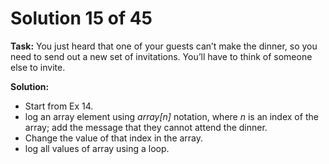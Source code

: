 # Solution 15 of 45

**Task:** You just heard that one of your guests can’t make the dinner, so you need to send out a new set of invitations. You’ll have to think of someone else to invite.

**Solution:** 
- Start from Ex 14.
- log an array element using *array[n]* notation, where *n* is an index of the array; add the message that they cannot attend the dinner.
- Change the value of that index in the array.
- log all values of array using a loop.